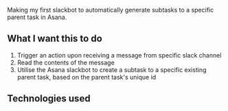 Making my first slackbot to automatically generate subtasks to a specific parent task in Asana.


## What I want this to do
1. Trigger an action upon receiving a message from specific slack channel
2. Read the contents of the message
3. Utilise the Asana slackbot to create a subtask to a specific existing parent task, based on the parent task's unique id


## Technologies used

